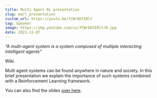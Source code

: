 ```yaml
---
title: Multi Agent RL presentation
slug: marl_presentation
custom_url: https://youtu.be/fCWrbDlERlY
tag: Speaker
image: https://img.youtube.com/vi/fCWrbDlERlY/0.jpg
date: 2021-12-07
---
```


*“A multi-agent system is a system composed of multiple interacting intelligent agents”* 

Wiki.

Multi agent systems can be found anywhere in nature and society. In this brief presentation we explain the importance of such systems combined with a Reinforcement Learning framework.

You can also find the slides [over here](https://docs.google.com/presentation/d/1kSkl8q1Z0Z8PLLq4t93ViAmN30JkjaSZbuKOcg-QO9g/edit?usp=sharing).